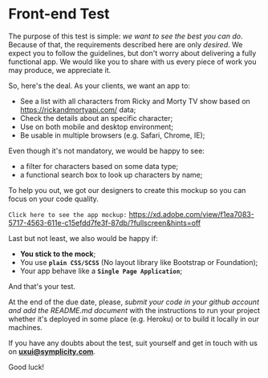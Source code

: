 # Front-end Test
The purpose of this test is simple: *we want to see the best you can do*. Because of that, the requirements described here
are only *desired*. We expect you to follow the guidelines, but don't worry about delivering a fully functional app. We would like you to share with us every piece of work you may produce, we appreciate it.

So, here's the deal. As your clients, we want an app to:
 * See a list with all characters from Ricky and Morty TV show based on https://rickandmortyapi.com/ data;
 * Check the details about an specific character;
 * Use on both mobile and desktop environment;
 * Be usable in multiple browsers (e.g. Safari, Chrome, IE);

Even though it's not mandatory, we would be happy to see:
 * a filter for characters based on some data type;
 * a functional search box to look up characters by name;
 
To help you out, we got our designers to create this mockup so you can focus on your code quality.

`Click here to see the app mockup:` https://xd.adobe.com/view/f1ea7083-5717-4563-611e-c15efdd7fe3f-87db/?fullscreen&hints=off

Last but not least, we also would be happy if:
 * **You stick to the mock**;
 * You use **`plain CSS/SCSS`** (No layout library like Bootstrap or Foundation);
 * Your app behave like a **`Single Page Application`**;

And that's your test. 

At the end of the due date, please, *submit your code in your github account and add the README.md document* with the instructions to run your project whether it's deployed in some place (e.g. Heroku) or to build it locally in our machines. 

If you have any doubts about the test, suit yourself and get in touch with us on **uxui@symplicity.com**.

Good luck!
